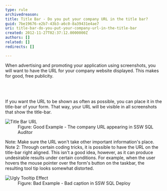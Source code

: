 ```yaml
---
type: rule
archivedreason: 
title: Title Bar - Do you put your company URL in the title bar?
guid: 7be19676-e2b7-43b3-a6c0-8a39431e4ae7
uri: title-bar-do-you-put-your-company-url-in-the-title-bar
created: 2012-11-27T02:37:12.0000000Z
authors: []
related: []
redirects: []

---
```



<p>When advertising and promoting your application using screenshots, you will want to have the URL for your company website displayed. This makes for good, free publicity.</p>
<br><excerpt class='endintro'></excerpt><br>
​<div>If you want the URL to be shown as often as possible, you can place it in the title-bar of your form. That way, your URL will be visible in all screenshots that show the title-bar.</div>
<dl class="goodImage"><dt><img alt="Title Bar URL" src="http&#58;//www.ssw.com.au/ssw/Standards/Rules/Images/TitleBarURL.gif" /></dt>
<dd>Figure&#58; Good Example - The company URL appearing in SSW SQL Auditor</dd></dl>
<div>Note&#58; Make sure the URL won't take other important information's place.</div>
<div>Note 2&#58; Through certain coding tricks, it is possible to have the URL on the title-bar right aligned. This isn't a good idea, however, as it can produce undesirable results under certain conditions. For example, when the user hovers the mouse pointer over the form's button on the taskbar, the resulting tool tip looks somewhat distorted.</div>
<dl class="badImage"><dt><img alt="Ugly Tooltip Effect" src="http&#58;//www.ssw.com.au/ssw/Standards/Rules/Images/UglyTooltipEffect.gif" /></dt>
<dd>Figure&#58; Bad Example - Bad caption in SSW SQL Deploy</dd></dl>



